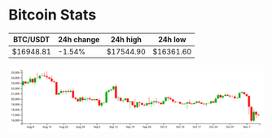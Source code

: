 # Bitcoin Stats

BTC/USDT|24h change|24h high|24h low|
|---|---|---|---|
|$16948.81|-1.54%|$17544.90|$16361.60|

<img src="./chart.svg">
